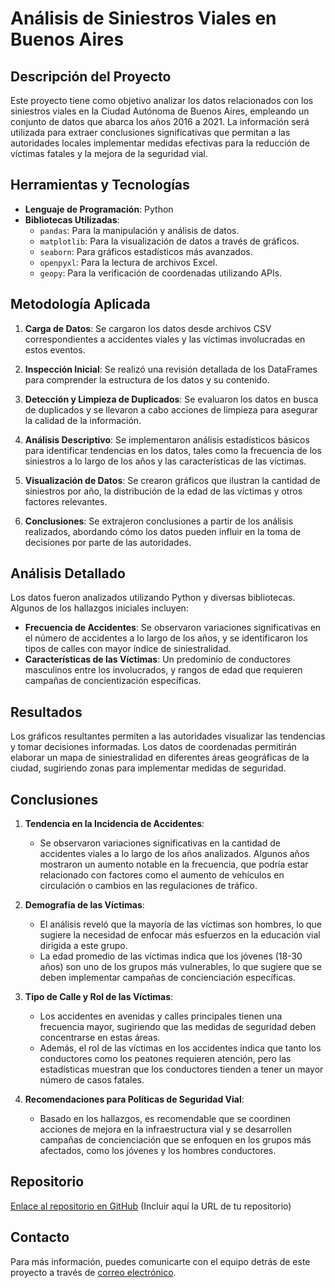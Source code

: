 # Análisis de Siniestros Viales en Buenos Aires

## Descripción del Proyecto

Este proyecto tiene como objetivo analizar los datos relacionados con los siniestros viales en la Ciudad Autónoma de Buenos Aires, empleando un conjunto de datos que abarca los años 2016 a 2021. La información será utilizada para extraer conclusiones significativas que permitan a las autoridades locales implementar medidas efectivas para la reducción de víctimas fatales y la mejora de la seguridad vial.

## Herramientas y Tecnologías

- **Lenguaje de Programación**: Python
- **Bibliotecas Utilizadas**:
  - `pandas`: Para la manipulación y análisis de datos.
  - `matplotlib`: Para la visualización de datos a través de gráficos.
  - `seaborn`: Para gráficos estadísticos más avanzados.
  - `openpyxl`: Para la lectura de archivos Excel.
  - `geopy`: Para la verificación de coordenadas utilizando APIs.

## Metodología Aplicada

1. **Carga de Datos**:
   Se cargaron los datos desde archivos CSV correspondientes a accidentes viales y las víctimas involucradas en estos eventos.

2. **Inspección Inicial**:
   Se realizó una revisión detallada de los DataFrames para comprender la estructura de los datos y su contenido.

3. **Detección y Limpieza de Duplicados**:
   Se evaluaron los datos en busca de duplicados y se llevaron a cabo acciones de limpieza para asegurar la calidad de la información.

4. **Análisis Descriptivo**:
   Se implementaron análisis estadísticos básicos para identificar tendencias en los datos, tales como la frecuencia de los siniestros a lo largo de los años y las características de las víctimas.

5. **Visualización de Datos**:
   Se crearon gráficos que ilustran la cantidad de siniestros por año, la distribución de la edad de las víctimas y otros factores relevantes.

6. **Conclusiones**:
   Se extrajeron conclusiones a partir de los análisis realizados, abordando cómo los datos pueden influir en la toma de decisiones por parte de las autoridades.

## Análisis Detallado

Los datos fueron analizados utilizando Python y diversas bibliotecas. Algunos de los hallazgos iniciales incluyen:

- **Frecuencia de Accidentes**: Se observaron variaciones significativas en el número de accidentes a lo largo de los años, y se identificaron los tipos de calles con mayor índice de siniestralidad.
- **Características de las Víctimas**: Un predominio de conductores masculinos entre los involucrados, y rangos de edad que requieren campañas de concientización específicas.

## Resultados

Los gráficos resultantes permiten a las autoridades visualizar las tendencias y tomar decisiones informadas. Los datos de coordenadas permitirán elaborar un mapa de siniestralidad en diferentes áreas geográficas de la ciudad, sugiriendo zonas para implementar medidas de seguridad.

## Conclusiones

1. **Tendencia en la Incidencia de Accidentes**:
   - Se observaron variaciones significativas en la cantidad de accidentes viales a lo largo de los años analizados. Algunos años mostraron un aumento notable en la frecuencia, que podría estar relacionado con factores como el aumento de vehículos en circulación o cambios en las regulaciones de tráfico.

2. **Demografía de las Víctimas**:
   - El análisis reveló que la mayoría de las víctimas son hombres, lo que sugiere la necesidad de enfocar más esfuerzos en la educación vial dirigida a este grupo. 
   - La edad promedio de las víctimas indica que los jóvenes (18-30 años) son uno de los grupos más vulnerables, lo que sugiere que se deben implementar campañas de concienciación específicas.

3. **Tipo de Calle y Rol de las Víctimas**:
   - Los accidentes en avenidas y calles principales tienen una frecuencia mayor, sugiriendo que las medidas de seguridad deben concentrarse en estas áreas.
   - Además, el rol de las víctimas en los accidentes indica que tanto los conductores como los peatones requieren atención, pero las estadísticas muestran que los conductores tienden a tener un mayor número de casos fatales.

4. **Recomendaciones para Políticas de Seguridad Vial**:
   - Basado en los hallazgos, es recomendable que se coordinen acciones de mejora en la infraestructura vial y se desarrollen campañas de concienciación que se enfoquen en los grupos más afectados, como los jóvenes y los hombres conductores.

## Repositorio

[Enlace al repositorio en GitHub](#) (Incluir aquí la URL de tu repositorio)

## Contacto

Para más información, puedes comunicarte con el equipo detrás de este proyecto a través de [correo electrónico](mailto:tucorreo@ejemplo.com).